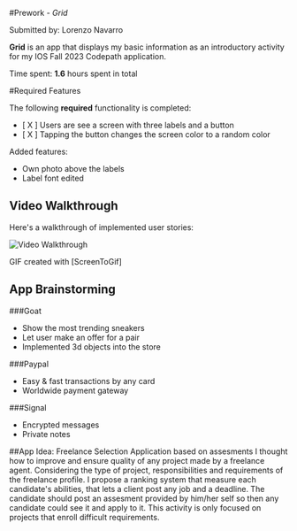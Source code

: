 #Prework - *Grid*

Submitted by: Lorenzo Navarro

**Grid** is an app that displays my basic information as an introductory 
activity for my IOS Fall 2023 Codepath application. 

Time spent: **1.6** hours spent in total

#Required Features

The following **required** functionality is completed:

- [ X ] Users are see a screen with three labels and a button
- [ X ] Tapping the button changes the screen color to a random color

Added features:
- Own photo above the labels
- Label font edited

## Video Walkthrough

Here's a walkthrough of implemented user stories:

<img src='https://imgur.com/WI63rnY.gif' title='Video Walkthrough' 
width='' alt='Video Walkthrough' />

GIF created with [ScreenToGif]
 
## App Brainstorming

###Goat
- Show the most trending sneakers 
- Let user make an offer for a pair
- Implemented 3d objects into the store

###Paypal
- Easy & fast transactions by any card
- Worldwide payment gateway


###Signal
- Encrypted messages 
- Private notes 

##App Idea: Freelance Selection Application based on assesments
I thought how to improve and ensure quality of any project made by a 
freelance agent. Considering the type of project, responsibilities and 
requirements of the freelance profile. I propose a ranking system that 
measure each candidate's abilities, that lets a client post any job and a 
deadline. The candidate should post an assesment provided by him/her self 
so then any candidate could see it and apply to it. This activity is only 
focused on projects that enroll difficult requirements. 



